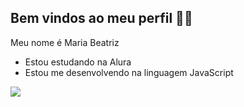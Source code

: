 ## Bem vindos ao meu perfil 💜👋

Meu nome é Maria Beatriz

- Estou estudando na Alura
- Estou me desenvolvendo na linguagem JavaScript

![](https://media1.tenor.com/m/LsYPAE9JiP8AAAAd/rolando-ronaldo.gif)

